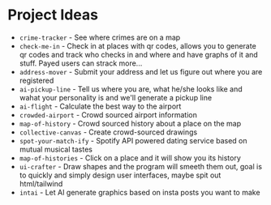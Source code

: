 # Project Ideas
- `crime-tracker` - See where crimes are on a map
- `check-me-in` - Check in at places with qr codes, allows you to generate qr codes and track who checks in and where and have graphs of it and stuff. Payed users can strack more...
- `address-mover` - Submit your address and let us figure out where you are registered
- `ai-pickup-line` - Tell us where you are, what he/she looks like and wahat your personality is and we'll generate a pickup line
- `ai-flight` - Calculate the best way to the airport
- `crowded-airport` - Crowd sourced airport information
- `map-of-history` - Crowd sourced history about a place on the map
- `collective-canvas` - Create crowd-sourced drawings
- `spot-your-match-ify` - Spotify API powered dating service based on mutual musical tastes
- `map-of-histories` - Click on a place and it will show you its history
- `ui-crafter` - Draw shapes and the program will smeeth them out, goal is to quickly and simply design user interfaces, maybe spit out html/tailwind
- `intai` - Let AI generate graphics based on insta posts you want to make
